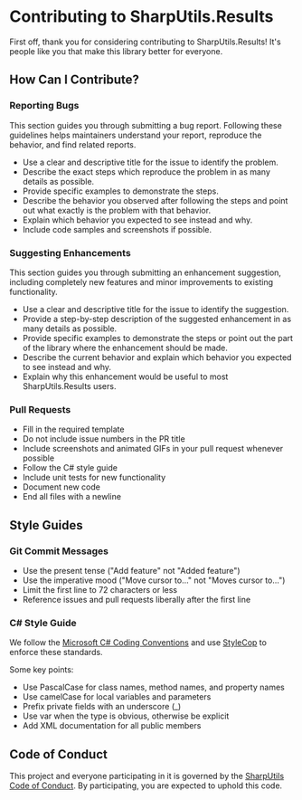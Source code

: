 # Contributing to SharpUtils.Results

First off, thank you for considering contributing to SharpUtils.Results! It's people like you that make this library better for everyone.

## How Can I Contribute?

### Reporting Bugs

This section guides you through submitting a bug report. Following these guidelines helps maintainers understand your report, reproduce the behavior, and find related reports.

- Use a clear and descriptive title for the issue to identify the problem.
- Describe the exact steps which reproduce the problem in as many details as possible.
- Provide specific examples to demonstrate the steps.
- Describe the behavior you observed after following the steps and point out what exactly is the problem with that behavior.
- Explain which behavior you expected to see instead and why.
- Include code samples and screenshots if possible.

### Suggesting Enhancements

This section guides you through submitting an enhancement suggestion, including completely new features and minor improvements to existing functionality.

- Use a clear and descriptive title for the issue to identify the suggestion.
- Provide a step-by-step description of the suggested enhancement in as many details as possible.
- Provide specific examples to demonstrate the steps or point out the part of the library where the enhancement should be made.
- Describe the current behavior and explain which behavior you expected to see instead and why.
- Explain why this enhancement would be useful to most SharpUtils.Results users.

### Pull Requests

- Fill in the required template
- Do not include issue numbers in the PR title
- Include screenshots and animated GIFs in your pull request whenever possible
- Follow the C# style guide
- Include unit tests for new functionality
- Document new code
- End all files with a newline

## Style Guides

### Git Commit Messages

- Use the present tense ("Add feature" not "Added feature")
- Use the imperative mood ("Move cursor to..." not "Moves cursor to...")
- Limit the first line to 72 characters or less
- Reference issues and pull requests liberally after the first line

### C# Style Guide

We follow the [Microsoft C# Coding Conventions](https://docs.microsoft.com/en-us/dotnet/csharp/programming-guide/inside-a-program/coding-conventions) and use [StyleCop](https://github.com/StyleCop/StyleCop) to enforce these standards.

Some key points:

- Use PascalCase for class names, method names, and property names
- Use camelCase for local variables and parameters
- Prefix private fields with an underscore (_)
- Use var when the type is obvious, otherwise be explicit
- Add XML documentation for all public members

## Code of Conduct

This project and everyone participating in it is governed by the [SharpUtils Code of Conduct](CODE_OF_CONDUCT.md). By participating, you are expected to uphold this code.